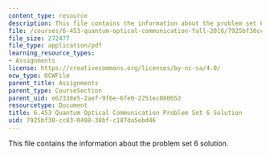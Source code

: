 ```yaml
---
content_type: resource
description: This file contains the information about the problem set 6 solution.
file: /courses/6-453-quantum-optical-communication-fall-2016/7925bf30cc83049838bfc187da5ebd46_MIT6_453F16_ps6_sol.pdf
file_size: 272477
file_type: application/pdf
learning_resource_types:
- Assignments
license: https://creativecommons.org/licenses/by-nc-sa/4.0/
ocw_type: OCWFile
parent_title: Assignments
parent_type: CourseSection
parent_uid: e62338e5-2aef-9f6e-6fe0-2251ec080652
resourcetype: Document
title: 6.453 Quantum Optical Communication Problem Set 6 Solution
uid: 7925bf30-cc83-0498-38bf-c187da5ebd46
---
```

This file contains the information about the problem set 6 solution.
